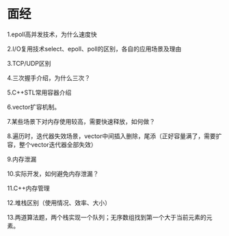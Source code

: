 # 面经

1.epoll高并发技术，为什么速度快

2.I/O复用技术select、epoll、poll的区别，各自的应用场景及理由

3.TCP/UDP区别

4.三次握手介绍，为什么三次？

5.C++STL常用容器介绍

6.vector扩容机制。

7.某些场景下对内存使用较高，需要快速释放，如何做？

8.遍历时，迭代器失效场景，vector中间插入删除，尾添（正好容量满了，需要扩容，整个vector迭代器全部失效）

9.内存泄漏

10.实际开发，如何避免内存泄漏？

11.C++内存管理

12.堆栈区别（使用情况、效率、大小）

13.两道算法题，两个栈实现一个队列；无序数组找到第一个大于当前元素的元素。

